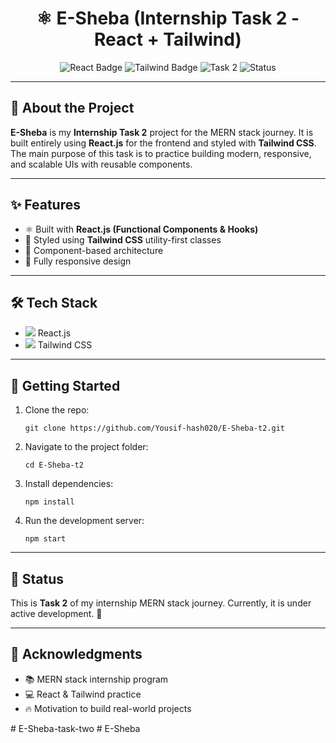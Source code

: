 <h1 align="center">⚛️ E-Sheba (Internship Task 2 - React + Tailwind)</h1>

<p align="center">
  <img src="https://img.shields.io/badge/React-18-blue?logo=react&logoColor=white" alt="React Badge"/>
  <img src="https://img.shields.io/badge/TailwindCSS-3.0-38B2AC?logo=tailwind-css&logoColor=white" alt="Tailwind Badge"/>
  <img src="https://img.shields.io/badge/Internship-Task%202-orange?style=flat-square" alt="Task 2"/>
  <img src="https://img.shields.io/badge/Status-In%20Progress-yellow?style=flat-square" alt="Status"/>
</p>

---

<h2>📖 About the Project</h2>
<p>
  <b>E-Sheba</b> is my <b>Internship Task 2</b> project for the MERN stack journey.  
  It is built entirely using <b>React.js</b> for the frontend and styled with <b>Tailwind CSS</b>.  
  The main purpose of this task is to practice building modern, responsive, and scalable UIs with reusable components.  
</p>

---

<h2>✨ Features</h2>
<ul>
  <li>⚛️ Built with <b>React.js (Functional Components & Hooks)</b></li>
  <li>🎨 Styled using <b>Tailwind CSS</b> utility-first classes</li>
  <li>📂 Component-based architecture</li>
  <li>📱 Fully responsive design</li>

</ul>

---

<h2>🛠️ Tech Stack</h2>
<ul>
  <li><img src="https://img.shields.io/badge/React-%2361DAFB?style=flat&logo=react&logoColor=black"/> React.js</li>
  <li><img src="https://img.shields.io/badge/TailwindCSS-%2338B2AC?style=flat&logo=tailwind-css&logoColor=white"/> Tailwind CSS</li>

</ul>

---

<h2>🚀 Getting Started</h2>
<ol>
  <li>Clone the repo:
    <pre><code>git clone https://github.com/Yousif-hash020/E-Sheba-t2.git</code></pre>
  </li>
  <li>Navigate to the project folder:
    <pre><code>cd E-Sheba-t2</code></pre>
  </li>
  <li>Install dependencies:
    <pre><code>npm install</code></pre>
  </li>
  <li>Run the development server:
    <pre><code>npm start</code></pre>
  </li>
</ol>

---

<h2>📌 Status</h2>
<p>
  This is <b>Task 2</b> of my internship MERN stack journey.  
  Currently, it is under active development. 🚧
</p>

---

<h2>🙌 Acknowledgments</h2>
<ul>
  <li>📚 MERN stack internship program</li>
  <li>💻 React & Tailwind practice</li>
  <li>🔥 Motivation to build real-world projects</li>
</ul>
#   E - S h e b a - t a s k - t w o  
 #   E - S h e b a  
 